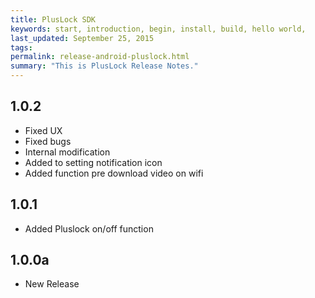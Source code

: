 ```yaml
---
title: PlusLock SDK
keywords: start, introduction, begin, install, build, hello world,
last_updated: September 25, 2015
tags: 
permalink: release-android-pluslock.html
summary: "This is PlusLock Release Notes."
---
```


## 1.0.2
* Fixed UX
* Fixed bugs
* Internal modification
* Added to setting notification icon
* Added function pre download video on wifi

## 1.0.1
* Added Pluslock on/off function

## 1.0.0a
* New Release

